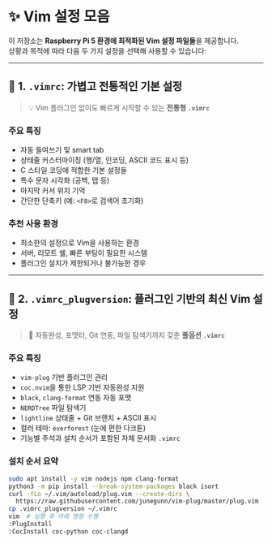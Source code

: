 # ✨ Vim 설정 모음

이 저장소는 **Raspberry Pi 5 환경에 최적화된 Vim 설정 파일들**을 제공합니다.  
상황과 목적에 따라 다음 두 가지 설정을 선택해 사용할 수 있습니다:

---

## 📁 1. `.vimrc`: 가볍고 전통적인 기본 설정

> 💡 Vim 플러그인 없이도 빠르게 시작할 수 있는 **전통형 `.vimrc`**

### 주요 특징

- 자동 들여쓰기 및 smart tab
- 상태줄 커스터마이징 (행/열, 인코딩, ASCII 코드 표시 등)
- C 스타일 코딩에 적합한 기본 설정들
- 특수 문자 시각화 (공백, 탭 등)
- 마지막 커서 위치 기억
- 간단한 단축키 (예: `<F8>`로 검색어 초기화)

### 추천 사용 환경

- 최소한의 설정으로 Vim을 사용하는 환경
- 서버, 리모트 쉘, 빠른 부팅이 필요한 시스템
- 플러그인 설치가 제한되거나 불가능한 경우

---

## 📁 2. `.vimrc_plugversion`: 플러그인 기반의 최신 Vim 설정

> 🚀 자동완성, 포맷터, Git 연동, 파일 탐색기까지 갖춘 **풀옵션 `.vimrc`**

### 주요 특징

- `vim-plug` 기반 플러그인 관리
- `coc.nvim`을 통한 LSP 기반 자동완성 지원
- `black`, `clang-format` 연동 자동 포맷
- `NERDTree` 파일 탐색기
- `lightline` 상태줄 + Git 브랜치 + ASCII 표시
- 컬러 테마: `everforest` (눈에 편한 다크톤)
- 기능별 주석과 설치 순서가 포함된 자체 문서화 `.vimrc`

### 설치 순서 요약

```bash
sudo apt install -y vim nodejs npm clang-format
python3 -m pip install --break-system-packages black isort
curl -fLo ~/.vim/autoload/plug.vim --create-dirs \
  https://raw.githubusercontent.com/junegunn/vim-plug/master/plug.vim
cp .vimrc_plugversion ~/.vimrc
vim  # 실행 후 아래 명령 수행
:PlugInstall
:CocInstall coc-python coc-clangd
